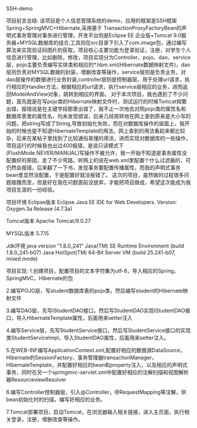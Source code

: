 SSH-demo

项目前言总结:
该项目是个人信息管理系统的demo，应用的框架是SSH框架Spring+SpringMVC+Hibernate,采用基于 TransactionProxyFactoryBean的声明式事务管理对事务进行管理，开发平台则是Eclipse EE 企业版+Tomcat 9.0服务器+MYSQL数据库的组合,工具则在src目录下引入了com.image包，通过编写算法来实现验证码图片的获取，项目核心主要功能为登录验证，注册，对学生个人信息进行管理，比如删除，修改，项目实现分为Controller、pojo、dao、service层，pojo主要负责编写实体类和相应的*.hbm.xml(Hibernate数据映射文件)，dao层则负责对MYSQL数据的封装，增删改查等操作，service层则是负责业务，对dao层操作的数据进行业务封装,controller层则是控制器层，用于处理url请求，执行相应的Handler方法，根据相应的url请求，执行service层相应的业务，进而返回ModelAndView对象，跳转到相应的界面。
对于本次项目，我也遇到了不少问题，首先就是在写pojo类的Hibernate映射文件时，测试运行的时候Tomcat频繁出错，报错说是在主键字段那里出错了，我不止一次地去对照pojo类的属性名和数据库表里的属性名，均未发现错误，后来几经周转地在网上查到原来是大小写的问题，把string写成了String,导致初始化失败，而在对数据库操作的层面上，我开始的时候也是不知道HibernateTemplate的用法，网上查到的用法看起来都比较杂，后来在某帖子里找到了比较通俗易懂的用法，进而实现对数据库的一些操作，项目运行的时候我也出过400报错，是说只读模式下(FlushMode.NEVER/MANUAL)写操作不被允许，我一开始不知道是事务属性没配置好的原因，走了不少弯路，听网上的说在web.xml里配置个什么过滤器的，可仍然会报错，后来翻了一下书，发现事务要配置传播属性，而我的声明式事务bean里显然没配置，于是配置好就没报错了。
这次的项目，虽然做的过程很多问题接踵而至，但是好在我在问题面前没放弃，才能把项目做成，希望这次能成为我项目生涯的一份经验。

项目环境
Eclipse版本
Eclipse Java EE IDE for Web Developers.
Version: Oxygen.3a Release (4.7.3a)

Tomcat版本
Apache Tomcat/9.0.27

MYSQL版本
5.7.15

Jdk环境
java version "1.8.0_241"
Java(TM) SE Runtime Environment (build 1.8.0_241-b07)
Java HotSpot(TM) 64-Bit Server VM (build 25.241-b07, mixed mode)

项目实现:
1.创建项目，配置项目的文本字符集为utf-8，导入相应的Spring，SpringMVC，Hibernate的包

2.编写POJO层，写student数据库表的pojo类，然后编写student的Hibernate映射文件

3.编写DAO层，先写IStudentDAO接口，然后写StudentDAO实现IStudentDAO接口，导入HibernateTemplate属性，后面用来setter注入

4.编写Service层，先写StudentService接口，然后写StudentService接口的实现类StudentServiceImpl，导入StudentDAO属性，后面用来setter注入。

5.在WEB-INF编写ApplicationContext.xml,配置好相应的数据源DataSource，Hibernate的SessionFactory、事务管理器transactionManager，HibernateTemplate，并配置好相应的bean和property注入，以及相应的声明式事务，同时在另一个springmvc-servlet.xml中配置好相应的注解扫描和视图解析器ResourceviewResolver

6.编写Controller控制器层，引入@Controller，@RequestMapping等注解，供bean初始化时的扫描，编写好相应的业务。

7.Tomcat部署项目，启动Tomcat，在浏览器输入相关链接，进入主页面，执行相关登录，注册，增删改查等操作。
